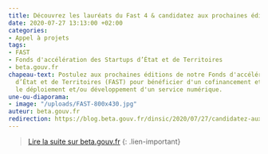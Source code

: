 ```yaml
---
title: Découvrez les lauréats du Fast 4 & candidatez aux prochaines éditions !
date: 2020-07-27 13:13:00 +02:00
categories:
- Appel à projets
tags:
- FAST
- Fonds d'accélération des Startups d’État et de Territoires
- beta.gouv.fr
chapeau-text: Postulez aux prochaines éditions de notre Fonds d'accélération des Startups
  d’État et de Territoires (FAST) pour bénéficier d'un cofinancement et ainsi accélérer
  le déploiement et/ou développement d'un service numérique.
une-ou-diaporama:
- image: "/uploads/FAST-800x430.jpg"
auteur: beta.gouv.fr
redirection: https://blog.beta.gouv.fr/dinsic/2020/07/27/candidatez-aux-prochaines-editions-du-fast-decouvrez-les-laureats-du-fast-4/
---
```


> [Lire la suite sur beta.gouv.fr](https://blog.beta.gouv.fr/dinsic/2020/07/27/candidatez-aux-prochaines-editions-du-fast-decouvrez-les-laureats-du-fast-4/)
{: .lien-important}